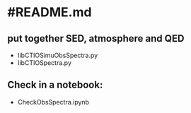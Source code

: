 #README.md
==========


## put together SED, atmosphere and QED

- libCTIOSimuObsSpectra.py
- libCTIOSpectra.py


## Check in a notebook:
- CheckObsSpectra.ipynb
